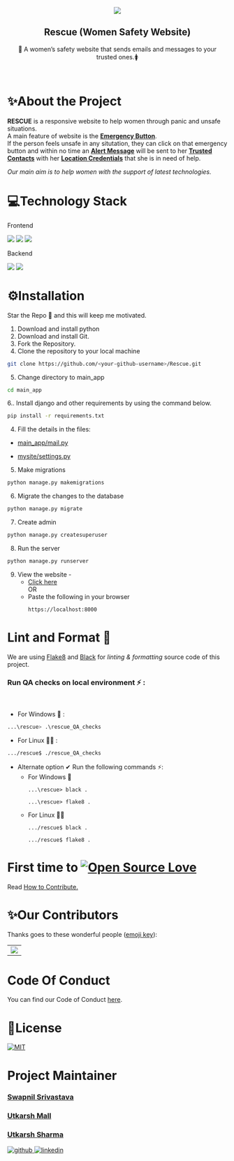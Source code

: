 <p align="center">
  <a href="https://github.com/swapnilsparsh/Rescue">
    <img src="https://github.com/swapnilsparsh/Rescue/blob/master/main_app/static/Images/rescues.gif" >
  </a>

  <h2 align="center"><b>Rescue (Women Safety Website)</b></h2>

  <p align="center">
    <p style align="center">📧 A women’s safety website that sends emails and messages to your trusted ones.🚺</p> 
    <br />
  </p>
</p>

# ✨About the Project

**RESCUE** is a responsive website to help women through panic and unsafe situations.<br>
A main feature of website is the <u>**Emergency Button**</u>.<br> If the person feels unsafe in any situtation, they can click on that emergency button and within no time an <u>**Alert Message**</u> will be sent to her <u>**Trusted Contacts**</u> with her <u>**Location Credentials**</u> that she is in need of help. 

_Our main aim is to help women with the support of latest technologies._

# 💻Technology Stack
Frontend

  <img src="https://img.shields.io/badge/html5%20-%23E34F26.svg?&style=for-the-badge&logo=html5&logoColor=white"/>   <img src="https://img.shields.io/badge/css3%20-%231572B6.svg?&style=for-the-badge&logo=css3&logoColor=white"/>    <img src="https://img.shields.io/badge/bootstrap%20-%234f0599.svg?&style=for-the-badge&logo=bootstrap&logoColor=white"/>

Backend

  <img src="https://img.shields.io/badge/django%20-%23092E20.svg?&style=for-the-badge&logo=django&logoColor=white"/>   <img src="https://img.shields.io/badge/sqlite-%2307405e.svg?&style=for-the-badge&logo=sqlite&logoColor=white"/>

# ⚙Installation

<p> Star the Repo 🌟 and this will keep me motivated. </p>

1. Download and install python
2. Download and install Git.
3. Fork the Repository.
4. Clone the repository to your local machine 
```sh
git clone https://github.com/<your-github-username>/Rescue.git
```

5. Change directory to main_app
```sh
cd main_app
```

6.. Install django and other requirements by using the command below.
```sh
pip install -r requirements.txt
```

4. Fill the details in the files: 
  
  * [main_app/mail.py](main_app/mail.py)

  * [mysite/settings.py](main_app/settings.py)

5. Make migrations
```bash
python manage.py makemigrations
```

6. Migrate the changes to the database
```bash 
python manage.py migrate
```

7. Create admin 
```bash
python manage.py createsuperuser
```

8. Run the server
```bash
python manage.py runserver
```

9. View the website - 
    - [Click here](https://localhost:8000 "https://localhost:8000")
    <br> OR <br>
    - Paste the following in your browser
      ```bash
      https://localhost:8000
      ```

# Lint and Format 📜

We are using [Flake8](https://flake8.pycqa.org/en/latest/manpage.html) and [Black](https://pypi.org/project/black/) for _linting & formatting_ source code of this project.

### **Run QA checks on local environment ⚡** :

<br>

* For Windows 💾 :
```sh
...\rescue> .\rescue_QA_checks
``` 

* For Linux 👨‍💻 :
```bash
.../rescue$ ./rescue_QA_checks
``` 

* Alternate option ✔ Run the following commands ⚡:
  * For Windows 💾
    ```
    ...\rescue> black .
    ``` 
    ```
    ...\rescue> flake8 .
    ``` 
  * For Linux 👨‍💻
    ```
    .../rescue$ black .
    ``` 
    ```
    .../rescue$ flake8 .
    ``` 

# First time to [![Open Source Love](https://badges.frapsoft.com/os/v2/open-source.png?v=103)](https://github.com/ellerbrock/open-source-badges/)

Read [How to Contribute.](https://github.com/swapnilsparsh/Rescue/blob/master/Contributing.md)


# ✨Our Contributors

Thanks goes to these wonderful people ([emoji key](https://allcontributors.org/docs/en/emoji-key)):

<!-- ALL-CONTRIBUTORS-LIST:START - Do not remove or modify this section -->
<table>
	<tr>
		<td>
			<a href="https://github.com/swapnilsparsh/Rescue/graphs/contributors">
  <img src="https://contrib.rocks/image?repo=swapnilsparsh/Rescue" />
</a>
		</td>
	</tr>
</table>

# Code Of Conduct

You can find our Code of Conduct [here](/Code_of_Conduct.md).


# 📄License

<a href="./LICENSE" target="_blank">
<img src="https://img.shields.io/badge/license-MIT-green" alt=MIT>
</a>

# Project Maintainer
### [Swapnil Srivastava](https://github.com/swapnilsparsh)
### [Utkarsh Mall](https://github.com/iamutkarshmall)
### [Utkarsh Sharma](https://github.com/U-c0de)

<div align="left">
<a href="https://github.com/swapnilsparsh" target="_blank">
<img src=https://img.shields.io/badge/github-%2324292e.svg?&style=for-the-badge&logo=github&logoColor=white alt=github style="margin-bottom: 5px;" />
</a>
<a href="https://www.linkedin.com/in/swapnil-srivastava-sparsh/" target="_blank">
<img src=https://img.shields.io/badge/linkedin-%231E77B5.svg?&style=for-the-badge&logo=linkedin&logoColor=white alt=linkedin style="margin-bottom: 5px;" />
</a>
</div>
